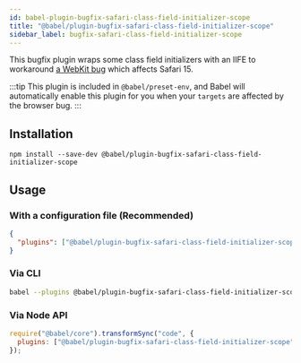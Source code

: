 ```yaml
---
id: babel-plugin-bugfix-safari-class-field-initializer-scope
title: "@babel/plugin-bugfix-safari-class-field-initializer-scope"
sidebar_label: bugfix-safari-class-field-initializer-scope
---
```


This bugfix plugin wraps some class field initializers with an IIFE to workaround [a WebKit bug](https://webkit.org/b/236843) which affects Safari 15.

:::tip
This plugin is included in `@babel/preset-env`, and Babel will automatically enable this plugin for you when your `targets` are affected by the browser bug.
:::

## Installation

```shell npm2yarn
npm install --save-dev @babel/plugin-bugfix-safari-class-field-initializer-scope
```

## Usage

### With a configuration file (Recommended)

```json title="babel.config.json"
{
  "plugins": ["@babel/plugin-bugfix-safari-class-field-initializer-scope"]
}
```

### Via CLI

```sh title="Shell"
babel --plugins @babel/plugin-bugfix-safari-class-field-initializer-scope script.js
```

### Via Node API

```js title="JavaScript"
require("@babel/core").transformSync("code", {
  plugins: ["@babel/plugin-bugfix-safari-class-field-initializer-scope"],
});
```
